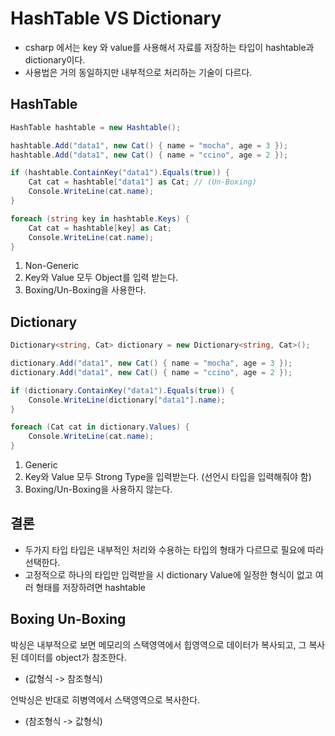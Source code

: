 # HashTable VS Dictionary
* csharp 에서는 key 와 value를 사용해서 자료를 저장하는 타입이 hashtable과 dictionary이다.
* 사용법은 거의 동일하지만 내부적으로 처리하는 기술이 다르다.

## **HashTable**
```csharp
HashTable hashtable = new Hashtable();

hashtable.Add("data1", new Cat() { name = "mocha", age = 3 });
hashtable.Add("data1", new Cat() { name = "ccino", age = 2 });

if (hashtable.ContainKey("data1").Equals(true)) {
    Cat cat = hashtable["data1"] as Cat; // (Un-Boxing)
    Console.WriteLine(cat.name);
}

foreach (string key in hashtable.Keys) {
    Cat cat = hashtable[key] as Cat;
    Console.WriteLine(cat.name);
}
```

1. Non-Generic
2. Key와 Value 모두 Object를 입력 받는다.
3. Boxing/Un-Boxing을 사용한다.

## **Dictionary**

```csharp
Dictionary<string, Cat> dictionary = new Dictionary<string, Cat>();

dictionary.Add("data1", new Cat() { name = "mocha", age = 3 });
dictionary.Add("data1", new Cat() { name = "ccino", age = 2 });

if (dictionary.ContainKey("data1").Equals(true)) {
    Console.WriteLine(dictionary["data1"].name);
}

foreach (Cat cat in dictionary.Values) {
    Console.WriteLine(cat.name);
}
```

1. Generic
2. Key와 Value 모두 Strong Type을 입력받는다. (선언시 타입을 입력해줘야 함)
3. Boxing/Un-Boxing을 사용하지 않는다.

## 결론
* 두가지 타입 타입은 내부적인 처리와 수용하는 타입의 형태가 다르므로 필요에 따라 선택한다.
* 고정적으로 하나의 타입만 입력받을 시 dictionary Value에 일정한 형식이 없고 여러 형태를 저장하려면 hashtable

## Boxing Un-Boxing
박싱은 내부적으로 보면 메모리의 스택영역에서 힙영역으로 데이터가 복사되고, 그 복사된 데이터를 object가 참조한다.
* (값형식 -> 참조형식)

언박싱은 반대로 히병역에서 스택영역으로 복사한다.
* (참조형식 -> 값형식)
